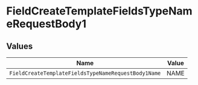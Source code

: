# FieldCreateTemplateFieldsTypeNameRequestBody1


## Values

| Name                                                | Value                                               |
| --------------------------------------------------- | --------------------------------------------------- |
| `FieldCreateTemplateFieldsTypeNameRequestBody1Name` | NAME                                                |